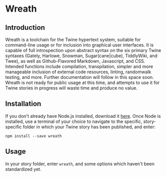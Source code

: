 # Wreath

## Introduction

Wreath is a toolchain for the Twine hypertext system, suitable for command-line usage or for inclusion into graphical user interfaces. It is capable of full introspection upon abstract syntax on the six primary Twine syntaxes (Gately, Harlowe, Snowman, Sugar(cane|cube), TiddlyWiki, and Twee), as well as Github-Flavored Markdown, Javascript, and CSS. Intended functions include compilation, transpilation, simpler and more manageable inclusion of external code resources, linting, randomwalk testing, and more. Further documentation will follow in this space soon. Wreath is not ready for public usage at this time, and attempts to use it for Twine stories in progress will waste time and produce no value.

## Installation

If you don't already have Node.js installed, download it [here](https://nodejs.org/en/download/). Once Node is installed, use a terminal of your choice to navigate to the specific, story-specific folder in which your Twine story has been published, and enter:

`npm install --save wreath`

## Usage

In your story folder, enter `wreath`, and some options which haven't been standardized yet.
